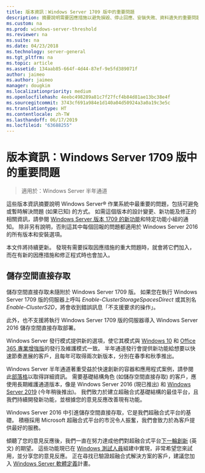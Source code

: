 ```yaml
---
title: 版本資訊：Windows Server 1709 版中的重要問題
description: 摘要說明需要因應措施以避免損毀、停止回應、安裝失敗、資料遺失的重要問題。
ms.custom: na
ms.prod: windows-server-threshold
ms.reviewer: na
ms.suite: na
ms.date: 04/23/2018
ms.technology: server-general
ms.tgt_pltfrm: na
ms.topic: article
ms.assetid: 134aab85-664f-4d44-87ef-9e5fd389071f
author: jaimeo
ms.author: jaimeo
manager: dougkim
ms.localizationpriority: medium
ms.openlocfilehash: 4eebc498289a81c7f27fcf4b84d81ae13bc38e4f
ms.sourcegitcommit: 3743cf691a984e1d140a04d50924a3a0a19c3e5c
ms.translationtype: HT
ms.contentlocale: zh-TW
ms.lasthandoff: 06/17/2019
ms.locfileid: "63688255"
---
```

# <a name="release-notes-important-issues-in-windows-server-version-1709"></a>版本資訊：Windows Server 1709 版中的重要問題

>適用於：Windows Server 半年通道

這些版本資訊摘要說明 Windows Server&reg; 作業系統中最重要的問題，包括可避免或暫時解決問題 (如果已知) 的方式。 如需這個版本的設計變更、新功能及修正的相關資訊，請參閱 [Windows Server 版本 1709 的新功能](whats-new-in-windows-server-1709.md)和特定功能小組的通知。 除非另有說明，否則這其中每個回報的問題都適用於 Windows Server 2016 的所有版本和安裝選項。  

本文件將持續更新。 發現有需要採取因應措施的重大問題時，就會將它們加入，而在有新的因應措施和修正程式時也會加入。  
  
## <a name="storage-spaces-direct"></a>儲存空間直接存取
[comment]: # (ID: 未知; Submitter: stevenek; state: 已核准)  
儲存空間直接存取未隨附於 Windows Server 1709 版。 如果您在執行 Windows Server 1709 版的伺服器上呼叫 *Enable-ClusterStorageSpacesDirect* 或其別名 *Enable-ClusterS2D*，將會收到錯誤訊息「不支援要求的操作」。

此外，也不支援將執行 Windows Server 1709 版的伺服器導入 Windows Server 2016 儲存空間直接存取部署。

Windows Server 發行模式提供新的選項，使它其模式與 [Windows 10](https://docs.microsoft.com/windows/deployment/update/waas-overview) 和 [Office 365 專業增強版](https://support.office.com/article/Overview-of-the-upcoming-changes-to-Office-365-ProPlus-update-management-78b33779-9356-4cdf-9d2c-08350ef05cca?ui=en-US&rs=en-US&ad=US)的發行及維護模式一致。 半年通道發行會提供新功能給想要以快速節奏進展的客戶，且每年可取得兩次新版本，分別在春季和秋季推出。

Windows Server 半年通道著重受益於快速創新的容器和應用程式案例，請參閱此[部落格](https://cloudblogs.microsoft.com/windowsserver/2018/03/29/windows-server-semi-annual-channel-update)以取得詳細資訊。 需要基礎結構角色 (如儲存空間直接存取) 的客戶，應使用長期維護通道版本，像是 Windows Server 2016 (現已推出) 和 [Windows Server 2019](https://cloudblogs.microsoft.com/windowsserver/2018/03/20/introducing-windows-server-2019-now-available-in-preview) \(今年稍後推出\)。 我們致力於建立超融合式基礎結構的最佳平台，且我們持續開發新功能，並根據您的意見反應改善現有功能。 

Windows Server 2016 中引進儲存空間直接存取，它是我們超融合式平台的基礎。 積極採用 Microsoft 超融合式平台的市況令人振奮，我們會致力於為客戶提供最好的服務。

傾聽了您的意見反應後，我們一直在努力達成他們對超融合式平台[下一輪創新](https://blogs.technet.microsoft.com/windowsserver/2017/09/07/sneak-peek-2-windows-server-version-1709-hyper-converged-infrastructure/) \(英文\) 的期望。 這些功能現已在 [Windows 測試人員](https://insider.windows.com/for-business/)組建中實現，非常希望您來試用，並分享您的意見反應。 正在尋找已驗證超融合式解決方案的客戶，建議您加入 [Windows Server 軟體定義](http://microsoft.com/wssd)計畫。
